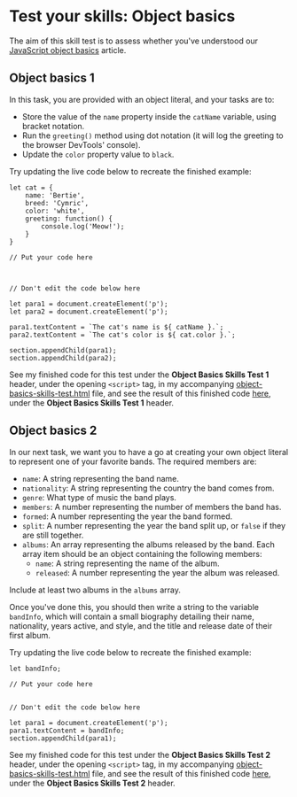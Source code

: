 # Test your skills: Object basics

The aim of this skill test is to assess whether you've understood our [JavaScript object basics](https://github.com/AndrewSRea/My_Learning_Port/tree/main/JavaScript/Intro_JS_Objects/Object_Basics#javascript-object-basics) article.

## Object basics 1

In this task, you are provided with an object literal, and your tasks are to:

* Store the value of the `name` property inside the `catName` variable, using bracket notation.
* Run the `greeting()` method using dot notation (it will log the greeting to the browser DevTools' console).
* Update the `color` property value to `black`.

Try updating the live code below to recreate the finished example:
```
let cat = {
    name: 'Bertie',
    breed: 'Cymric',
    color: 'white',
    greeting: function() {
        console.log('Meow!');
    }
}

// Put your code here



// Don't edit the code below here

let para1 = document.createElement('p');
let para2 = document.createElement('p');

para1.textContent = `The cat's name is ${ catName }.`;
para2.textContent = `The cat's color is ${ cat.color }.`;

section.appendChild(para1);
section.appendChild(para2);
```
See my finished code for this test under the **Object Basics Skills Test 1** header, under the opening `<script>` tag, in my accompanying [object-basics-skills-test.html](https://github.com/AndrewSRea/My_Learning_Port/blob/main/JavaScript/Intro_JS_Objects/Object_Basics/Skills_Test/object-basics-skills-test.html) file, and see the result of this finished code [here](), under the **Object Basics Skills Test 1** header.

## Object basics 2

In our next task, we want you to have a go at creating your own object literal to represent one of your favorite bands. The required members are:

* `name`: A string representing the band name.
* `nationality`: A string representing the country the band comes from.
* `genre`: What type of music the band plays.
* `members`: A number representing the number of members the band has.
* `formed`: A number representing the year the band formed.
* `split`: A number representing the year the band split up, or `false` if they are still together.
* `albums`: An array representing the albums released by the band. Each array item should be an object containing the following members:
    - `name`: A string representing the name of the album.
    - `released`: A number representing the year the album was released.

Include at least two albums in the `albums` array.

Once you've done this, you should then write a string to the variable `bandInfo`, which will contain a small biography detailing their name, nationality, years active, and style, and the title and release date of their first album.

Try updating the live code below to recreate the finished example:
```
let bandInfo;

// Put your code here


// Don't edit the code below here

let para1 = document.createElement('p');
para1.textContent = bandInfo;
section.appendChild(para1);
```
See my finished code for this test under the **Object Basics Skills Test 2** header, under the opening `<script>` tag, in my accompanying [object-basics-skills-test.html](https://github.com/AndrewSRea/My_Learning_Port/blob/main/JavaScript/Intro_JS_Objects/Object_Basics/Skills_Test/object-basics-skills-test.html) file, and see the result of this finished code [here](), under the **Object Basics Skills Test 2** header.